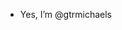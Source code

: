 - Yes, I’m @gtrmichaels
<!---
gtrmichaels/gtrmichaels is a ✨ special ✨ repository because its `README.md` (this file) appears on your GitHub profile.
You can click the Preview link to take a look at your changes.
--->
